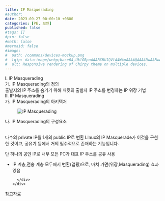 ```yaml
---
title: IP Masquerading
#author: 
date: 2023-09-27 00:00:10 +0800
categories: [PE, 보안]
published: false
#tags: []
#pin: false
#math: false
#mermaid: false
#image:
#  path: /commons/devices-mockup.png
#  lqip: data:image/webp;base64,UklGRpoAAABXRUJQVlA4WAoAAAAQAAAADwAABwAAQUxQSDIAAAARL0AmbZurmr57yyIiqE8oiG0bejIYEQTgqiDA9vqnsUSI6H+oAERp2HZ65qP/VIAWAFZQOCBCAAAA8AEAnQEqEAAIAAVAfCWkAALp8sF8rgRgAP7o9FDvMCkMde9PK7euH5M1m6VWoDXf2FkP3BqV0ZYbO6NA/VFIAAAA
#  alt: Responsive rendering of Chirpy theme on multiple devices.
---
```


<div class="post-wrap">
  <div class="para">
    <div class="para-title">
      I. IP Masquerading
    </div>
    <div class="para-cntnt">
      <div class="para">
        <div class="para-title">
          가. IP Masquerading의 정의
        </div>
        <div class="para-cntnt">
            출발지의 IP 주소를 숨기기 위해 패킷의 출발지 IP 주소를 변경하는 IP 위장 기법
        </div>
      </div>
    </div>
  </div>
  
  <div class="para">
    <div class="para-title">
      II. IP Masquerading
    </div>
    <div class="para-cntnt">
      <div class="para">
        <div class="para-title">
          가. IP Masquerading의 아키텍처
        </div>
        <div class="para-cntnt">
          <figure class="post-figure">
            <img src="/assets/img/posts/IP-Masquerading.png" alt="IP Masquerading">
<!--            <figcaption>Source: Unveiling the Metaverse: Exploring Emerging Trends, Multifaceted Perspectives, and Future Challenges</figcaption>-->
          </figure>
        </div>
      </div>
      <div class="para">
        <div class="para-title">
          나. IP Masquerading의 구성요소
        </div>
        <div class="para-cntnt">
          <table class="post-table">
          </table>
          
다수의 private IP를 1개의 public IP로 변환
LInux의 IP Masquerade가 이것을 구현한 것이고, 공유기 등에서 거의 필수적으로 존재하는 기능입니다.

단 하나의 공인 IP로 내부 모든 PC가 대표 IP 주소를 공유 사용
- IP 계층,전송 계층 모두에서 변환(맵핑)으로, 마치 가면(위장,Masquerading) 효과 있음

        </div>
      </div>
    </div>
  </div>

  <div class="refr-wrap">
    <div class="refr-title">
        참고자료
    </div>
    <ol class="refr-list">
    <!--    <li>(나현식, 최대선) <a target="_blank" href="https://scienceon.kisti.re.kr/commons/util/originalView.do?cn=JAKO202225948430499&oCn=JAKO202225948430499&dbt=JAKO&journal=NJOU00291864">메타버스 보안 위협 요소 및 대응 방안 검토</a></li>-->
    <!--    <li>(M. Uddin, S. Manickam, H. Ullah, M. Obaidat and A. Dandoush) <a target="_blank" href="https://ieeexplore.ieee.org/abstract/document/10138386">Unveiling the Metaverse: Exploring Emerging Trends, Multifaceted Perspectives, and Future Challenges</a></li>-->
    </ol>
  </div>
</div>
